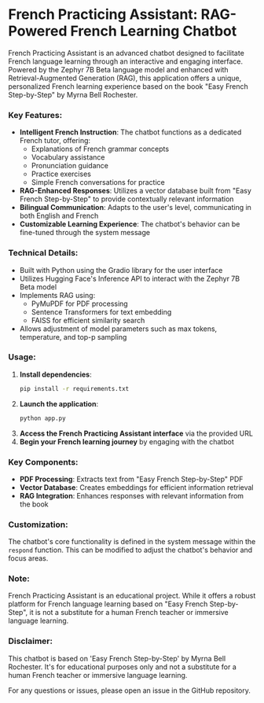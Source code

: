 # **French Practicing Assistant: RAG-Powered French Learning Chatbot**

French Practicing Assistant is an advanced chatbot designed to facilitate French language learning through an interactive and engaging interface. Powered by the Zephyr 7B Beta language model and enhanced with Retrieval-Augmented Generation (RAG), this application offers a unique, personalized French learning experience based on the book "Easy French Step-by-Step" by Myrna Bell Rochester.

### Key Features:
- **Intelligent French Instruction**: The chatbot functions as a dedicated French tutor, offering:
  - Explanations of French grammar concepts
  - Vocabulary assistance
  - Pronunciation guidance
  - Practice exercises
  - Simple French conversations for practice
- **RAG-Enhanced Responses**: Utilizes a vector database built from "Easy French Step-by-Step" to provide contextually relevant information
- **Bilingual Communication**: Adapts to the user's level, communicating in both English and French
- **Customizable Learning Experience**: The chatbot's behavior can be fine-tuned through the system message

### Technical Details:
- Built with Python using the Gradio library for the user interface
- Utilizes Hugging Face's Inference API to interact with the Zephyr 7B Beta model
- Implements RAG using:
  - PyMuPDF for PDF processing
  - Sentence Transformers for text embedding
  - FAISS for efficient similarity search
- Allows adjustment of model parameters such as max tokens, temperature, and top-p sampling

### Usage:
1. **Install dependencies**:
   ```bash
   pip install -r requirements.txt
   ```
2. **Launch the application**:
   ```bash
   python app.py
   ```
3. **Access the French Practicing Assistant interface** via the provided URL
4. **Begin your French learning journey** by engaging with the chatbot

### Key Components:
- **PDF Processing**: Extracts text from "Easy French Step-by-Step" PDF
- **Vector Database**: Creates embeddings for efficient information retrieval
- **RAG Integration**: Enhances responses with relevant information from the book

### Customization:
The chatbot's core functionality is defined in the system message within the `respond` function. This can be modified to adjust the chatbot's behavior and focus areas.

### Note:
French Practicing Assistant is an educational project. While it offers a robust platform for French language learning based on "Easy French Step-by-Step", it is not a substitute for a human French teacher or immersive language learning.

### Disclaimer:
This chatbot is based on 'Easy French Step-by-Step' by Myrna Bell Rochester. It's for educational purposes only and not a substitute for a human French teacher or immersive language learning.

For any questions or issues, please open an issue in the GitHub repository.
